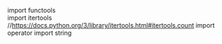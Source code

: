 import functools  
import itertools  //https://docs.python.org/3/library/itertools.html#itertools.count
import operator
import string
